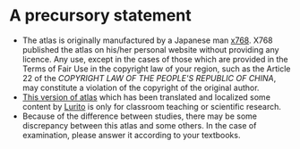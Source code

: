# A precursory statement

* The atlas is originally manufactured by a Japanese man [x768](http://x768.com/w/twha.ja). X768 published the atlas on his/her personal website without providing any licence. Any use, except in the cases of those which are provided in the Terms of Fair Use in the copyright law of your region, such as the Article 22 of the _COPYRIGHT LAW OF THE PEOPLE'S REPUBLIC OF CHINA_, may constitute a violation of the copyright of the original author.
* [This version of atlas](http://worldmap.lurito.com) which has been translated and localized some content by [Lurito](https://github.com/Lurito) is only for classroom teaching or scientific research.
* Because of the difference between studies, there may be some discrepancy between this atlas and some others. In the case of examination, please answer it according to your textbooks.




